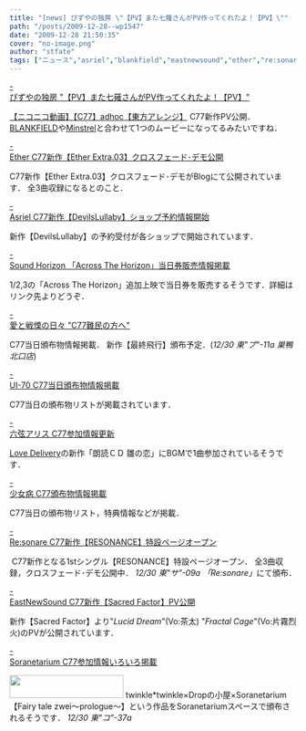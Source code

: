 ```yaml
---
title: "[news] ぴずやの独房 \"【PV】また七薙さんがPV作ってくれたよ！【PV】\""
path: "/posts/2009-12-28--wp1547"
date: "2009-12-28 21:50:35"
cover: "no-image.png"
author: "stfate"
tags: ["ニュース","asriel","blankfield","eastnewsound","ether","re:sonare","sound horizon","ui-70","ぴずや","ノーザン･キラー","六弦アリス","少女病","結月そら"]
---
```


<style type="text/css">
<!--
p {white-space: pre-wrap};
-->
</style>

<a class="topics" href="http://www.pizuya.com/" target="_blank">- ぴずやの独房 "【PV】また七薙さんがPV作ってくれたよ！【PV】"</a>
<div class="news"><script type="text/javascript" src="http://ext.nicovideo.jp/thumb_watch/sm9211121"></script><noscript><a href="http://www.nicovideo.jp/watch/sm9211121">【ニコニコ動画】【C77】adhoc【東方アレンジ】</a></noscript>
C77新作PV公開．
<a href="http://blankfield.but.jp/">BLANKFIELD</a>や<a href="http://yuta.dogearstudios.net/ytcd-0001/">Minstrel</a>と合わせて1つのムービーになってるみたいですね．</div>

<a class="topics" href="http://ether02.abgo.jp/blog/" target="_blank">- Ether C77新作【Ether Extra.03】クロスフェード･デモ公開</a>
<div class="news">C77新作【Ether Extra.03】クロスフェード･デモがBlogにて公開されています．
全3曲収録になるとのこと．</div>

<a class="topics" href="http://www.asriel.jp/m/" target="_blank">- Asriel C77新作【DevilsLullaby】ショップ予約情報開始</a>
<div class="news">新作【DevilsLullaby】の予約受付が各ショップで開始されています．</div>

<a class="topics" href="http://www.soundhorizon.com/information/index.html" target="_blank">- Sound Horizon 「Across The Horizon」当日券販売情報掲載</a>
<div class="news">1/2,3の「Across The Horizon」追加上映で当日券を販売するそうです．詳細はリンク先よりどうぞ．</div>

<a class="topics" href="http://cobhc.blog40.fc2.com/" target="_blank">- 愛と戦慄の日々 "C77難民の方へ"</a>
<div class="news">C77当日頒布物情報掲載．
新作【最終飛行】頒布予定．(<em>12/30 東"プ"-11a 巣鴨北口店</em>)</div>

<a class="topics" href="http://ui-70.sakura.ne.jp/ui-70/" target="_blank">- UI-70 C77当日頒布物情報掲載</a>
<div class="news">C77当日の頒布物リストが掲載されています．</div>

<a class="topics" href="http://www.rokugen.net/" target="_blank">- 六弦アリス C77参加情報更新</a>
<div class="news"><a href="http://lovedelivery.biz/">Love Delivery</a>の新作「朗読ＣＤ 雛の恋」にBGMで1曲参加されているそうです．</div>

<a class="topics" href="http://www.girldisease.com/" target="_blank">- 少女病 C77頒布物情報掲載</a>
<div class="news">C77当日の頒布物リスト，特典情報などが掲載．</div>

<a class="topics" href="http://resonare.daynight.jp/resonance/" target="_blank">- Re:sonare C77新作【RESONANCE】特設ページオープン</a>
<div class="news"><a href="http://resonare.daynight.jp/resonance/"><img src="http://resonare.daynight.jp/resonance/rbanner02.jpg" alt="" /></a>
C77新作となる1stシングル【RESONANCE】特設ページオープン．
全3曲収録，クロスフェード･デモ公開中．
<em>12/30 東"サ"-09a 「Re:sonare」</em>にて頒布．</div>

<a class="topics" href="http://e-ns.net/" target="_blank">- EastNewSound C77新作【Sacred Factor】PV公開</a>
<div class="news">新作【Sacred Factor】より"<em>Lucid Dream</em>"(Vo:茶太) "<em>Fractal Cage</em>"(Vo:片霧烈火)のPVが公開されています．</div>

<a class="topics" href="http://soranetarium.com/" target="_blank">- Soranetarium C77参加情報いろいろ掲載</a>
<div class="news"><a href="http://breathe.halfmoon.jp/twinkle/ft2p/" target="_blank">
<img src="http://breathe.halfmoon.jp/twinkle/ft2p/banner1.jpg" width="200" height="40" border="0"></a>
twinkle*twinkle×Dropの小屋×Soranetarium【Fairy tale zwei～prologue～】という作品をSoranetariumスペースで頒布されるそうです．
<em>12/30 東"コ"-37a</em></div>